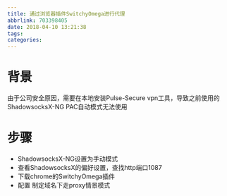 ```yaml
---
title: 通过浏览器插件SwitchyOmega进行代理
abbrlink: 703398405
date: 2018-04-10 13:21:38
tags:
categories:
---
```

# 背景
由于公司安全原因，需要在本地安装Pulse-Secure vpn工具，导致之前使用的ShadowsocksX-NG PAC自动模式无法使用

# 步骤
- ShadowsocksX-NG设置为手动模式
- 查看ShadowsocksX的偏好设置，查找http端口1087
- 下载chrome的SwitchyOmega插件
- 配置 制定域名下走proxy情景模式
